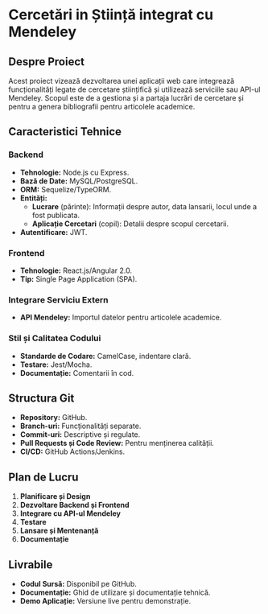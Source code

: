 # Cercetări in Știință integrat cu Mendeley

## Despre Proiect

Acest proiect vizează dezvoltarea unei aplicații web care integrează funcționalități legate de cercetare științifică și utilizează serviciile sau API-ul Mendeley. Scopul este de a gestiona și a partaja lucrări de cercetare și pentru a genera bibliografii pentru articolele academice.

## Caracteristici Tehnice

### Backend

- **Tehnologie:** Node.js cu Express.
- **Bază de Date:** MySQL/PostgreSQL.
- **ORM:** Sequelize/TypeORM.
- **Entități:**
  - **Lucrare** (părinte): Informații despre autor, data lansarii, locul unde a fost publicata.
  - **Aplicație Cercetari** (copil): Detalii despre scopul cercetarii.
- **Autentificare:** JWT.

### Frontend

- **Tehnologie:** React.js/Angular 2.0.
- **Tip:** Single Page Application (SPA).

### Integrare Serviciu Extern

- **API Mendeley:** Importul datelor pentru articolele academice.

### Stil și Calitatea Codului

- **Standarde de Codare:** CamelCase, indentare clară.
- **Testare:** Jest/Mocha.
- **Documentație:** Comentarii în cod.

## Structura Git

- **Repository:** GitHub.
- **Branch-uri:** Funcționalități separate.
- **Commit-uri:** Descriptive și regulate.
- **Pull Requests și Code Review:** Pentru menținerea calității.
- **CI/CD:** GitHub Actions/Jenkins.

## Plan de Lucru

1. **Planificare și Design**
2. **Dezvoltare Backend și Frontend**
3. **Integrare cu API-ul Mendeley**
4. **Testare**
5. **Lansare și Mentenanță**
6. **Documentație**

## Livrabile

- **Codul Sursă:** Disponibil pe GitHub.
- **Documentație:** Ghid de utilizare și documentație tehnică.
- **Demo Aplicație:** Versiune live pentru demonstrație.

